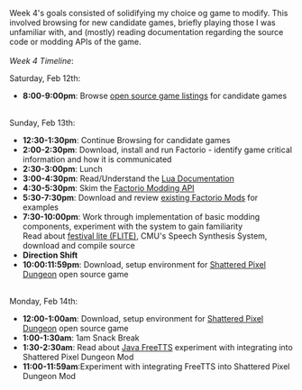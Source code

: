 Week 4's goals consisted of solidifying my choice og game to modify. This involved browsing for new candidate games, briefly playing those I was unfamiliar with, and (mostly) reading documentation regarding the source code or modding APIs of the game. 
<br> 
<br>
<i>Week 4 Timeline</i>: 
<br>

Saturday, Feb 12th: 
<ul>
<li><b>8:00-9:00pm</b>: Browse <a href="https://en.wikipedia.org/wiki/List_of_open-source_video_games">open source game listings</a> for candidate games</li>
</ul>
<br>
Sunday, Feb 13th: 
<ul>
<li><b>12:30-1:30pm</b>: Continue Browsing for candidate games</li>
<li><b>2:00-2:30pm</b>: Download, install and run Factorio - identify game critical information and how it is communicated</li>
<li><b>2:30-3:00pm</b>: Lunch</li>
<li><b>3:00-4:30pm</b>: Read/Understand the <a href="https://www.lua.org/manual/5.4/">Lua Documentation</a></li>
<li><b>4:30-5:30pm</b>: Skim the <a href="https://lua-api.factorio.com/next/">Factorio Modding API</a></li>
<li><b>5:30-7:30pm</b>: Download and review <a href="https://mods.factorio.com/">existing Factorio Mods</a> for examples </li>
<li><b>7:30-10:00pm</b>: Work through implementation of basic modding components, experiment with the system to gain familiarity <br>  Read about <a href ="https://github.com/festvox/flite">festival lite (FLITE)</a>, CMU's Speech Synthesis System, download and compile source</li>
 <li><b>Direction Shift</b></li>
<li><b>10:00:11:59pm</b>: Download, setup environment for <a href="https://github.com/00-Evan/shattered-pixel-dungeon">Shattered Pixel Dungeon</a> open source game</li>
</ul>
<br>
Monday, Feb 14th: 
<ul>
<li><b>12:00-1:00am</b>: Download, setup environment for <a href="https://github.com/00-Evan/shattered-pixel-dungeon">Shattered Pixel Dungeon</a> open source game</li>
<li><b>1:00-1:30am</b>: 1am Snack Break</li>
<li><b>1:30-2:30am</b>: Read about <a href="https://freetts.sourceforge.io/">Java FreeTTS</a> experiment with integrating into Shattered Pixel Dungeon Mod</li>
<li><b>11:00-11:59am</b>:Experiment with integrating FreeTTS into Shattered Pixel Dungeon Mod</li>
</ul>
